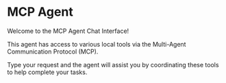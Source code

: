 # MCP Agent

Welcome to the MCP Agent Chat Interface!

This agent has access to various local tools via the Multi-Agent Communication Protocol (MCP).

Type your request and the agent will assist you by coordinating these tools to help complete your tasks.